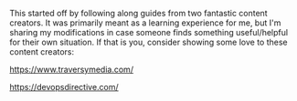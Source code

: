 This started off by following along guides from two fantastic content creators. It was primarily meant as a learning experience for me, but I'm sharing my modifications in case someone finds something useful/helpful for their own situation. If that is you, consider showing some love to these content creators:

https://www.traversymedia.com/

https://devopsdirective.com/
